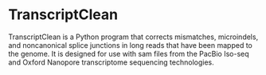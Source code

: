 # TranscriptClean
TranscriptClean is a Python program that corrects mismatches, microindels, and noncanonical splice junctions in long reads that have been mapped to the genome. It is designed for use with sam files from the PacBio Iso-seq and Oxford Nanopore transcriptome sequencing technologies. 

